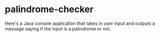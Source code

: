 # palindrome-checker
Here's a Java console application that takes in user input and outputs a message saying if the input is a palindrome or not.
